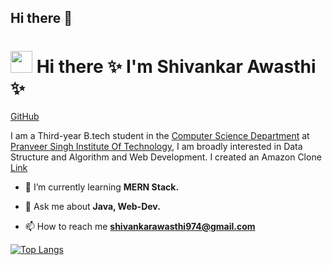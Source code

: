 ## Hi there 👋
# <img src="https://raw.githubusercontent.com/MartinHeinz/MartinHeinz/master/wave.gif" width="35" height="35" > Hi there ✨   I'm Shivankar Awasthi ✨

[GitHub](https://github.com/ShivankarAwasthi05)

I am a Third-year B.tech student in the <a href='https://www.psit.ac.in/academics/eb/computer-science-and-engineering' target="_blank">Computer Science Department</a> at
 <a href='https://www.psit.ac.in/' target="_blank">Pranveer Singh Institute Of Technology</a>, I am broadly
 interested in Data Structure and Algorithm and Web Development. I created an Amazon Clone<a href="#" target="_blank" alt="website"> Link</a>
 <br>


- 🌱 I’m currently learning **MERN Stack.**


- 💬 Ask me about **Java, Web-Dev.**

- 📫 How to reach me **shivankarawasthi974@gmail.com**




[![Top Langs](https://github-readme-stats.vercel.app/api/top-langs/?username=ShivankarAwasthi05&langs_count=15&layout=compact&theme=highcontrast&show_icons=true)](https://github.com/ShivankarAwasthi05/github-readme-stats)
